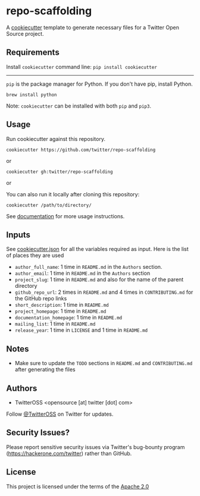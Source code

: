 # repo-scaffolding

A [cookiecutter](https://github.com/audreyr/cookiecutter) template to generate necessary files for a Twitter Open Source project.

## Requirements
Install `cookiecutter` command line: `pip install cookiecutter`

---
`pip` is the package manager for Python. If you don't have pip, install Python.
```
brew install python
```

Note: `cookiecutter` can be installed with both `pip` and `pip3`.


## Usage

Run cookiecutter against this repository.

`cookiecutter https://github.com/twitter/repo-scaffolding`

or

`cookiecutter gh:twitter/repo-scaffolding`

or

You can also run it locally after cloning this repository:

`cookiecutter /path/to/directory/`

See [documentation](https://github.com/audreyr/cookiecutter#readme) for more usage instructions.

## Inputs

See [cookiecutter.json](/cookiecutter.json) for all the variables required as input. Here is the list of places they are used

 - `author_full_name`: 1 time in `README.md` in the `Authors` section.
 - `author_email`: 1 time in `README.md` in the `Authors` section
 - `project_slug`: 1 time in `README.md` and also for the name of the parent directory
 - `github_repo_url`:  2 times in `README.md` and 4 times in `CONTRIBUTING.md` for the GitHub repo links
 - `short_description`: 1 time in `README.md`
 - `project_homepage`: 1 time in `README.md`
 - `documentation_homepage`: 1 time in `README.md`
 - `mailing_list`: 1 time in `README.md`
 - `release_year`: 1 time in `LICENSE` and 1 time in `README.md`

## Notes
 - Make sure to update the `TODO` sections in `README.md` and `CONTRIBUTING.md` after generating the files

## Authors

* TwitterOSS <opensource [at] twitter [dot] com>

Follow [@TwitterOSS](https://twitter.com/twitteross) on Twitter for updates.

## Security Issues?

Please report sensitive security issues via Twitter's bug-bounty program (https://hackerone.com/twitter) rather than GitHub.

## License

This project is licensed under the terms of the [Apache 2.0](/LICENSE)
